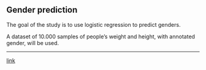 ## Gender prediction

The goal of the study is to use logistic regression to predict genders.
  
A dataset of 10.000 samples of people’s weight and height, with annotated gender, will be used. 

---

[link](https://github.com/sergiorgiraldo/DataScience-Showcase/tree/master/Gender%20Prediction)
